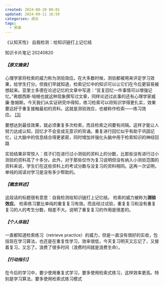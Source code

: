 ```yaml
---
created: 2024-08-20 00:01
updated: 2024-09-11 16:59
categories: 成长
tags:
  - 思维
---
```



《认知天性》 自我检测：给知识链打上记忆结

知识卡片笔记 20240820

##### 【原文摘录】
心理学家将检索的威力称为测验效应。在大多数时候，测验都被用来评定学习效果，给学生打分。但我们早就知道，检索记忆中的知识可以让它们在今后更容易被想起来。亚里士多德在论述记忆的文章中写道：“反复回忆一件事情可以增强记忆。”弗朗西斯·培根也就这种现象撰写过文章，同样论述过此事的还有心理学家威廉·詹姆斯。今天我们从实证研究中得知，练习检索可以将知识学得更扎实，效果要远好于重复接触最初的资料。这就是测验效应，也被称作检索——练习效应。 [[3]](file:///text/part0021.html#note20n)

要想达到最佳效果，就必须重复多次检索，而且检索之间要有间隔。这样才能让人努力达成认知，回忆才不会变成无意识的背诵。重复进行回忆似乎有助于巩固记忆，让大脑中的信息结合得更紧密，同时增加并强化头脑中用于检索知识的神经回路


实验结果非常惊人：孩子们在进行过小测验的资料上的分数，比那些没有进行过小测验的资料高了十多分。此外，对于那些仅作为复习说明但没有纳入小测验范围的资料来说，学生们在这些资料上的考试分数与没复习的资料相同。这再一次证明，单纯的阅读对学习是没有多少帮助的。

##### 【概念转述】
这段话的标题很有意思：自我检测给知识链打上记忆结。 检索的威力被称为**测验效应**。
检索练习要比单纯的重复复习有效。而且经过试验，重复复习和没有重复复习的人的考生分数，相差不大。说明了重复复习的作用是很差的。

##### 【个人体验】
一直都知道检索练习（retrieve practice）的威力，但是一直没有很好的实收，包括现在学习算法，也还是在重复性学习，效率很低，今天复习明天又忘记了，又接着复习，又忘了。浪费了很多时间（浪费时间就是浪费生命）。

##### 【行动指引】
在今后的学习中，要少使用重复式学习，要多使用检索式练习，这样效率更高。特别是学习算法，要多使用检索式练习模式


